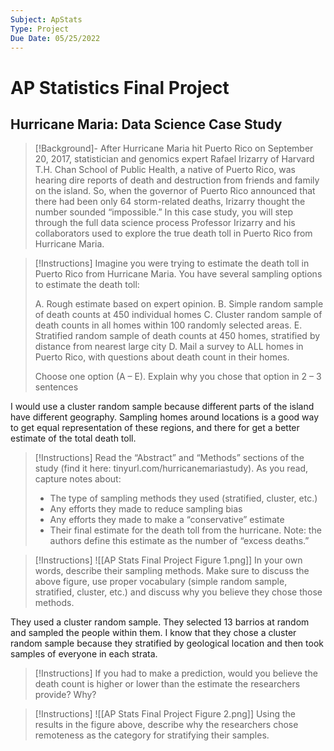 ```yaml
---
Subject: ApStats
Type: Project
Due Date: 05/25/2022
---
```

# AP Statistics Final Project
## Hurricane Maria: Data Science Case Study
> [!Background]-
> After Hurricane Maria hit Puerto Rico on September 20, 2017, statistician and genomics expert Rafael Irizarry of Harvard T.H. Chan School of Public Health, a native of Puerto Rico, was hearing dire reports of death and destruction from friends and family on the island. So, when the governor of Puerto Rico announced that there had been only 64 storm-related deaths, Irizarry thought the number sounded “impossible.” In this case study, you will step through the full data science process Professor Irizarry and his collaborators used to explore the true death toll in Puerto Rico from Hurricane Maria.

>[!Instructions]
>Imagine you were trying to estimate the death toll in Puerto Rico from Hurricane Maria. You have several sampling options to estimate the death toll:
>
>A.  Rough estimate based on expert opinion.
>B.  Simple random sample of death counts at 450 individual homes
>C. Cluster random sample of death counts in all homes within 100 randomly selected areas.
>E. Stratified random sample of death counts at 450 homes, stratified by distance from nearest large city
>D. Mail a survey to ALL homes in Puerto Rico, with questions about death count in their homes.
>
>Choose one option (A – E). Explain why you chose that option in 2 – 3 sentences

I would use a cluster random sample because different parts of the island have different geography. Sampling homes around locations is a good way to get equal representation of these regions, and there for get a better estimate of the total death toll.

>[!Instructions]
>Read the “Abstract” and “Methods” sections of the study (find it here: tinyurl.com/hurricanemariastudy). As you read, capture notes about:
>- The type of sampling methods they used (stratified, cluster, etc.)
>- Any efforts they made to reduce sampling bias
>- Any efforts they made to make a “conservative” estimate
>- Their final estimate for the death toll from the hurricane. Note: the authors define this estimate as the number of “excess deaths.”


> [!Instructions]
> ![[AP Stats Final Project Figure 1.png]]
> In your own words, describe their sampling methods. Make sure to discuss the above figure, use proper vocabulary (simple random sample, stratified, cluster, etc.) and discuss why you believe they chose those methods.

They used a cluster random sample. They selected 13 barrios at random and sampled the people within them. I know that they chose a cluster random sample because they stratified by geological location and then took samples of everyone in each strata.
> [!Instructions]
> If you had to make a prediction, would you believe the death count is higher or lower than the estimate the researchers provide? Why?


> [!Instructions]
> ![[AP Stats Final Project Figure 2.png]]
> Using the results in the figure above, describe why the researchers chose remoteness as the category for stratifying their samples.